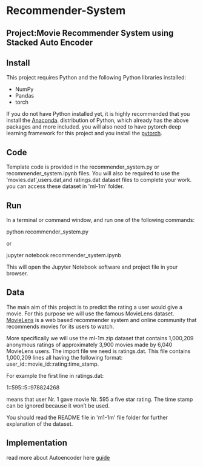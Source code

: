 # Recommender-System

## Project:Movie Recommender System using Stacked Auto Encoder

## Install

This project requires Python and the following Python libraries installed:

   - NumPy
   - Pandas
   - torch

If you do not have Python installed yet, it is highly recommended that you install the [Anaconda](https://www.anaconda.com/download/#linux). distribution of Python, which already has the above packages and more included. 
you will also need to have pytorch deep learning framework for this project and you install the [pytorch](https://pytorch.org/). 

## Code

Template code is provided in the recommender_system.py or recommender_system.ipynb files. You will also be required to use  the 'movies.dat',users.dat,and ratings.dat dataset files to complete your work. you can access these dataset in 'ml-1m' folder.

## Run

In a terminal or command window, and run one of the following commands:

python recommender_system.py

or

jupyter notebook recommender_system.ipynb

This will open the Jupyter Notebook software and project file in your browser.

## Data

The main aim of this project is to predict the rating a user would give a movie. For this purpose we will use the famous MovieLens dataset. [MovieLens](https://grouplens.org/datasets/movielens/) is a web based recommender system and online community that recommends movies for its users to watch.

More specifically we will use the ml-1m.zip dataset that contains 1,000,209 anonymous ratings of approximately 3,900 movies made by 6,040 MovieLens users. The import file we need is ratings.dat. This file contains 1,000,209 lines all having the following format: user_id::movie_id::rating:time_stamp.

For example the first line in ratings.dat:

1::595::5::978824268 

means that user Nr. 1 gave movie Nr. 595 a five star rating. The time stamp can be ignored because it won’t be used.

You should read the README file in 'm1-1m' file folder for further explanation of the dataset.

## Implementation

read more about Autoencoder here [guide](https://www.udemy.com/deeplearning) 

